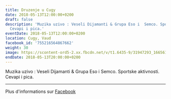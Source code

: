 ```yaml
---
title: Druzenje u Cugy
date: 2018-05-13T12:00:00+0200
draft: false
description: 'Muzika uzivo : Veseli Dijamanti & Grupa Eso i  Semco. Sportske aktivnosti.
  Cevapi i pica.'
eventDate: 2018-05-13T12:00:00+0200
location: Cugy, Vaud
facebook_id: '755216564867662'
weight: 30
image: https://scontent-ord5-2.xx.fbcdn.net/v/t1.6435-9/31947293_1665614486867697_1159691004425535488_n.jpg?_nc_cat=104&ccb=1-7&_nc_sid=9e60e4&_nc_ohc=jxJrUQJsPlUQ7kNvwF478pm&_nc_oc=AdkPV-cN3GuQb4u2iYmCnYpcZkxaSxBVYeRCF7-r2OPUDxV06DYFpeCNngPpXam6apM&_nc_zt=23&_nc_ht=scontent-ord5-2.xx&edm=ABTKTjYEAAAA&_nc_gid=zNr3qLChyYWw2UyvAi2dNQ&oh=00_AfbxoihhdCHDewlgCzkTt2IHP1-iOjq2OUZeyLYVLLgVIQ&oe=68E59F5A
endDate: 2018-05-13T20:00:00+0200
---
```


Muzika uzivo : Veseli Dijamanti & Grupa Eso i  Semco. Sportske aktivnosti. Cevapi i pica.

---

Plus d'informations sur [Facebook](https://facebook.com/events/755216564867662)